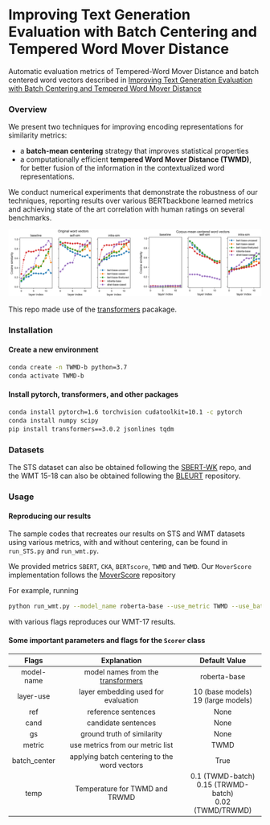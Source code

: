# Improving Text Generation Evaluation with Batch Centering and Tempered Word Mover Distance
Automatic evaluation metrics of Tempered-Word Mover Distance and batch centered word vectors described in [Improving Text Generation Evaluation with Batch Centering and Tempered Word Mover Distance](https://arxiv.org/abs/2010.06150)

### Overview

We present two techniques for improving encoding representations for similarity metrics: 
- a **batch-mean centering** strategy that improves statistical properties
- a computationally efficient **tempered Word Mover Distance (TWMD)**, for better fusion of the information in the contextualized word representations. 

We conduct numerical experiments that demonstrate the robustness of our techniques, reporting results over various BERTbackbone learned metrics and achieving state of the art correlation with human ratings on several benchmarks.

![](./corpus_mean.png "corpus mean centering")

This repo made use of the [transformers](https://github.com/huggingface/transformers) pacakage. 

### Installation

#### Create a new environment
```sh
conda create -n TWMD-b python=3.7
conda activate TWMD-b
```
#### Install pytorch, transformers, and other packages
```sh
conda install pytorch=1.6 torchvision cudatoolkit=10.1 -c pytorch
conda install numpy scipy 
pip install transformers==3.0.2 jsonlines tqdm
```

### Datasets


The STS dataset can also be obtained following the [SBERT-WK](https://github.com/BinWang28/SBERT-WK-Sentence-Embedding) repo, and the WMT 15-18 can also be obtained following the [BLEURT](https://github.com/google-research/bleurt) repository.

### Usage

#### Reproducing our results

The sample codes that recreates our results on STS and WMT datasets using various metrics, with and without centering, can be found in `run_STS.py` and `run_wmt.py`.

We provided metrics `SBERT`, `CKA`, `BERTscore`, `TWMD` and `TWMD`. Our `MoverScore` implementation follows the [MoverScore](https://github.com/AIPHES/emnlp19-moverscore) repository

For example, running
```sh
python run_wmt.py --model_name roberta-base --use_metric TWMD --use_batch_center True --use_correlation pearsonr --year 17
```
with various flags reproduces our WMT-17 results.

#### Some important parameters and flags for the `Scorer` class
 

| Flags      | Explanation  | Default Value                        |
|:----------:|:------------:|:----------------------------:|
| model-name | model names from the [transformers](https://huggingface.co/models)  | roberta-base |
| layer-use  | layer embedding used for evaluation | 10 (base models) <br> 19 (large models) |
| ref        | reference sentences            | None |
| cand     | candidate sentences | None |
| gs | ground truth of similarity | None
| metric | use metrics from our metric list | TWMD |
| batch_center | applying batch centering to the word vectors | True |
| temp | Temperature for TWMD and TRWMD | 0.1 (TWMD-batch) <br> 0.15 (TRWMD-batch) <br> 0.02 (TWMD/TRWMD)

